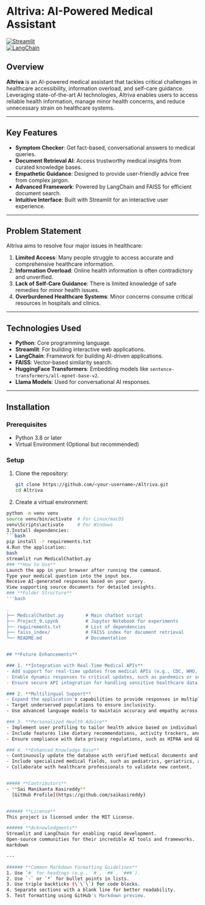 # **Altriva: AI-Powered Medical Assistant**
[![Streamlit](https://img.shields.io/badge/Built%20with-Streamlit-brightgreen)](https://streamlit.io)  
[![LangChain](https://img.shields.io/badge/Powered%20by-LangChain-blue)](https://langchain.com)

## **Overview**
**Altriva** is an AI-powered medical assistant that tackles critical challenges in healthcare accessibility, information overload, and self-care guidance. Leveraging state-of-the-art AI technologies, Altriva enables users to access reliable health information, manage minor health concerns, and reduce unnecessary strain on healthcare systems.

---

## **Key Features**
- **Symptom Checker**: Get fact-based, conversational answers to medical queries.
- **Document Retrieval AI**: Access trustworthy medical insights from curated knowledge bases.
- **Empathetic Guidance**: Designed to provide user-friendly advice free from complex jargon.
- **Advanced Framework**: Powered by LangChain and FAISS for efficient document search.
- **Intuitive Interface**: Built with Streamlit for an interactive user experience.

---

## **Problem Statement**
Altriva aims to resolve four major issues in healthcare:
1. **Limited Access**: Many people struggle to access accurate and comprehensive healthcare information.
2. **Information Overload**: Online health information is often contradictory and unverified.
3. **Lack of Self-Care Guidance**: There is limited knowledge of safe remedies for minor health issues.
4. **Overburdened Healthcare Systems**: Minor concerns consume critical resources in hospitals and clinics.

---

## **Technologies Used**
- **Python**: Core programming language.
- **Streamlit**: For building interactive web applications.
- **LangChain**: Framework for building AI-driven applications.
- **FAISS**: Vector-based similarity search.
- **HuggingFace Transformers**: Embedding models like `sentence-transformers/all-mpnet-base-v2`.
- **Llama Models**: Used for conversational AI responses.

---

## **Installation**
### **Prerequisites**
- Python 3.8 or later
- Virtual Environment (Optional but recommended)

### **Setup**
1. Clone the repository:
   ```bash
   git clone https://github.com/<your-username>/Altriva.git
   cd Altriva
2. Create a virtual environment:
```bash
python -m venv venv
source venv/bin/activate  # For Linux/macOS
venv\Scripts\activate     # For Windows
3.Install dependencies:
```bash
pip install -r requirements.txt
4.Run the application:
bash
streamlit run MedicalChatbot.py
### **How to Use**
Launch the app in your browser after running the command.
Type your medical question into the input box.
Receive AI-generated responses based on your query.
View supporting source documents for detailed insights.
### **Folder Structure**
'''bash

.
├── MedicalChatbot.py        # Main chatbot script
├── Project_9.ipynb          # Jupyter Notebook for experiments
├── requirements.txt         # List of dependencies
├── faiss_index/             # FAISS index for document retrieval
└── README.md                # Documentation


## **Future Enhancements**

### 1. **Integration with Real-Time Medical APIs**
- Add support for real-time updates from medical APIs (e.g., CDC, WHO, or public health organizations).
- Enable dynamic responses to critical updates, such as pandemics or seasonal health alerts.
- Ensure secure API integration for handling sensitive healthcare data.

### 2. **Multilingual Support**
- Expand the application's capabilities to provide responses in multiple languages.
- Target underserved populations to ensure inclusivity.
- Use advanced language models to maintain accuracy and empathy across translations.

### 3. **Personalized Health Advice**
- Implement user profiling to tailor health advice based on individual needs.
- Include features like dietary recommendations, activity trackers, and symptom history analysis.
- Ensure compliance with data privacy regulations, such as HIPAA and GDPR.

### 4. **Enhanced Knowledge Base**
- Continuously update the database with verified medical documents and research papers.
- Include specialized medical fields, such as pediatrics, geriatrics, and mental health.
- Collaborate with healthcare professionals to validate new content.


##### **Contributors**
- **Sai Manikanta Kasireddy**  
  [GitHub Profile](https://github.com/saikasireddy)


###### **License**
This project is licensed under the MIT License.

###### **Acknowledgments**
Streamlit and LangChain for enabling rapid development.
Open-source communities for their incredible AI tools and frameworks.
markdown

---

###### **Common Markdown Formatting Guidelines**
1. Use `#` for headings (e.g., `#`, `##`, `###`).
2. Use `-` or `*` for bullet points in lists.
3. Use triple backticks (\`\`\`) for code blocks.
4. Separate sections with a blank line for better readability.
5. Test formatting using GitHub's Markdown preview.


